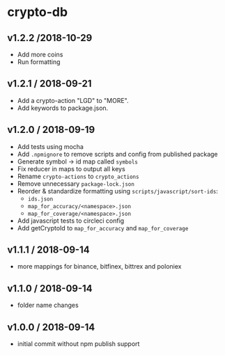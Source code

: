 # crypto-db

## v1.2.2 /2018-10-29
- Add more coins
- Run formatting

## v1.2.1 / 2018-09-21
- Add a crypto-action "LGD" to "MORE".
- Add keywords to package.json.

## v1.2.0 / 2018-09-19
- Add tests using mocha
- Add `.npmignore` to remove scripts and config from published package
- Generate symbol -> id map called `symbols`
- Fix reducer in maps to output all keys
- Rename `crypto-actions` to `crypto_actions`
- Remove unnecessary `package-lock.json`
- Reorder & standardize formatting using `scripts/javascript/sort-ids`:
  - `ids.json`
  - `map_for_accuracy/<namespace>.json`
  - `map_for_coverage/<namespace>.json`
- Add javascript tests to circleci config
- Add getCryptoId to `map_for_accuracy` and `map_for_coverage`

## v1.1.1 / 2018-09-14
- more mappings for binance, bitfinex, bittrex and poloniex

## v1.1.0 / 2018-09-14
- folder name changes

## v1.0.0 / 2018-09-14
- initial commit without npm publish support
